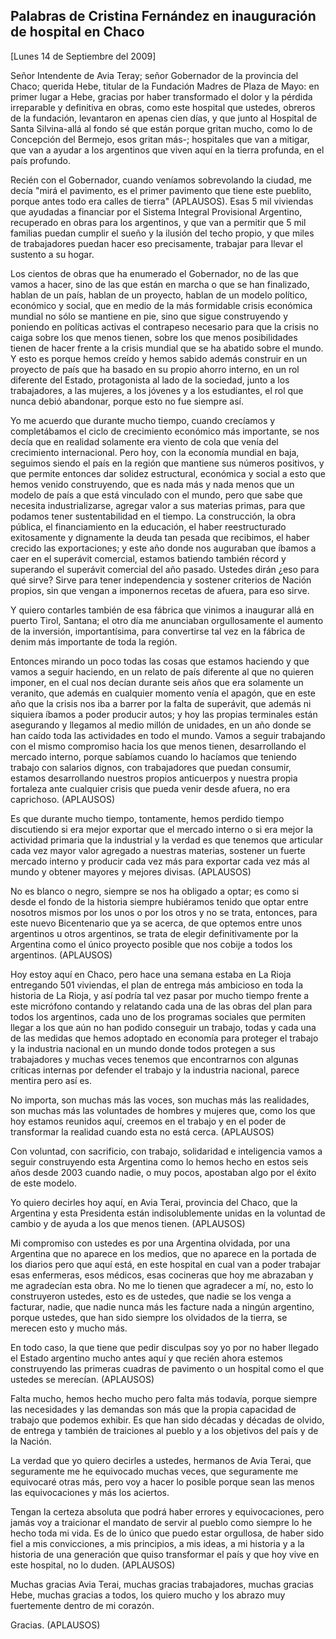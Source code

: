 Palabras de Cristina Fernández en inauguración de hospital en Chaco
-------------------------------------------------------------------

[Lunes 14 de Septiembre del 2009]

Señor Intendente de Avia Teray; señor Gobernador de la provincia del
Chaco; querida Hebe, titular de la Fundación Madres de Plaza de Mayo: en
primer lugar a Hebe, gracias por haber transformado el dolor y la
pérdida irreparable y definitiva en obras, como este hospital que
ustedes, obreros de la fundación, levantaron en apenas cien días, y que
junto al Hospital de Santa Silvina-allá al fondo sé que están porque
gritan mucho, como lo de Concepción del Bermejo, esos gritan más-;
hospitales que van a mitigar, que van a ayudar a los argentinos que
viven aquí en la tierra profunda, en el país profundo.

Recién con el Gobernador, cuando veníamos sobrevolando la ciudad, me
decía "mirá el pavimento, es el primer pavimento que tiene este
pueblito, porque antes todo era calles de tierra" (APLAUSOS). Esas 5 mil
viviendas que ayudadas a financiar por el Sistema Integral Provisional
Argentino, recuperado en obras para los argentinos, y que van a permitir
que 5 mil familias puedan cumplir el sueño y la ilusión del techo
propio, y que miles de trabajadores puedan hacer eso precisamente,
trabajar para llevar el sustento a su hogar.

Los cientos de obras que ha enumerado el Gobernador, no de las que vamos
a hacer, sino de las que están en marcha o que se han finalizado, hablan
de un país, hablan de un proyecto, hablan de un modelo político,
económico y social, que en medio de la más formidable crisis económica
mundial no sólo se mantiene en pie, sino que sigue construyendo y
poniendo en políticas activas el contrapeso necesario para que la crisis
no caiga sobre los que menos tienen, sobre los que menos posibilidades
tienen de hacer frente a la crisis mundial que se ha abatido sobre el
mundo. Y esto es porque hemos creído y hemos sabido además construir en
un proyecto de país que ha basado en su propio ahorro interno, en un rol
diferente del Estado, protagonista al lado de la sociedad, junto a los
trabajadores, a las mujeres, a los jóvenes y a los estudiantes, el rol
que nunca debió abandonar, porque esto no fue siempre así.

Yo me acuerdo que durante mucho tiempo, cuando crecíamos y completábamos
el ciclo de crecimiento económico más importante, se nos decía que en
realidad solamente era viento de cola que venía del crecimiento
internacional. Pero hoy, con la economía mundial en baja, seguimos
siendo el país en la región que mantiene sus números positivos, y que
permite entonces dar solidez estructural, económica y social a esto que
hemos venido construyendo, que es nada más y nada menos que un modelo de
país a que está vinculado con el mundo, pero que sabe que necesita
industrializarse, agregar valor a sus materias primas, para que podamos
tener sustentabilidad en el tiempo. La construcción, la obra pública, el
financiamiento en la educación, el haber reestructurado exitosamente y
dignamente la deuda tan pesada que recibimos, el haber crecido las
exportaciones; y este año donde nos auguraban que íbamos a caer en el
superávit comercial, estamos batiendo también récord y superando el
superávit comercial del año pasado. Ustedes dirán ¿eso para qué sirve?
Sirve para tener independencia y sostener criterios de Nación propios,
sin que vengan a imponernos recetas de afuera, para eso sirve.

Y quiero contarles también de esa fábrica que vinimos a inaugurar allá
en puerto Tirol, Santana; el otro día me anunciaban orgullosamente el
aumento de la inversión, importantísima, para convertirse tal vez en la
fábrica de denim más importante de toda la región.

Entonces mirando un poco todas las cosas que estamos haciendo y que
vamos a seguir haciendo, en un relato de país diferente al que no
quieren imponer, en el cual nos decían durante seis años que era
solamente un veranito, que además en cualquier momento venía el apagón,
que en este año que la crisis nos iba a barrer por la falta de
superávit, que además ni siquiera íbamos a poder producir autos; y hoy
las propias terminales están asegurando y llegamos al medio millón de
unidades, en un año donde se han caído toda las actividades en todo el
mundo. Vamos a seguir trabajando con el mismo compromiso hacia los que
menos tienen, desarrollando el mercado interno, porque sabíamos cuando
lo hacíamos que teniendo trabajo con salarios dignos, con trabajadores
que puedan consumir, estamos desarrollando nuestros propios anticuerpos
y nuestra propia fortaleza ante cualquier crisis que pueda venir desde
afuera, no era caprichoso. (APLAUSOS)

Es que durante mucho tiempo, tontamente, hemos perdido tiempo
discutiendo si era mejor exportar que el mercado interno o si era mejor
la actividad primaria que la industrial y la verdad es que tenemos que
articular cada vez mayor valor agregado a nuestras materias, sostener un
fuerte mercado interno y producir cada vez más para exportar cada vez
más al mundo y obtener mayores y mejores divisas. (APLAUSOS)

No es blanco o negro, siempre se nos ha obligado a optar; es como si
desde el fondo de la historia siempre hubiéramos tenido que optar entre
nosotros mismos por los unos o por los otros y no se trata, entonces,
para este nuevo Bicentenario que ya se acerca, de que optemos entre unos
argentinos u otros argentinos, se trata de elegir definitivamente por la
Argentina como el único proyecto posible que nos cobije a todos los
argentinos. (APLAUSOS)

Hoy estoy aquí en Chaco, pero hace una semana estaba en La Rioja
entregando 501 viviendas, el plan de entrega más ambicioso en toda la
historia de La Rioja, y así podría tal vez pasar por mucho tiempo frente
a este micrófono contando y relatando cada una de las obras del plan
para todos los argentinos, cada uno de los programas sociales que
permiten llegar a los que aún no han podido conseguir un trabajo, todas
y cada una de las medidas que hemos adoptado en economía para proteger
el trabajo y la industria nacional en un mundo donde todos protegen a
sus trabajadores y muchas veces tenemos que encontrarnos con algunas
críticas internas por defender el trabajo y la industria nacional,
parece mentira pero así es.

No importa, son muchas más las voces, son muchas más las realidades, son
muchas más las voluntades de hombres y mujeres que, como los que hoy
estamos reunidos aquí, creemos en el trabajo y en el poder de
transformar la realidad cuando esta no está cerca. (APLAUSOS)

Con voluntad, con sacrificio, con trabajo, solidaridad e inteligencia
vamos a seguir construyendo esta Argentina como lo hemos hecho en estos
seis años desde 2003 cuando nadie, o muy pocos, apostaban algo por el
éxito de este modelo.

Yo quiero decirles hoy aquí, en Avia Terai, provincia del Chaco, que la
Argentina y esta Presidenta están indisolublemente unidas en la voluntad
de cambio y de ayuda a los que menos tienen. (APLAUSOS)

Mi compromiso con ustedes es por una Argentina olvidada, por una
Argentina que no aparece en los medios, que no aparece en la portada de
los diarios pero que aquí está, en este hospital en cual van a poder
trabajar esas enfermeras, esos médicos, esas cocineras que hoy me
abrazaban y me agradecían esta obra. No me lo tienen que agradecer a mí,
no, esto lo construyeron ustedes, esto es de ustedes, que nadie se los
venga a facturar, nadie, que nadie nunca más les facture nada a ningún
argentino, porque ustedes, que han sido siempre los olvidados de la
tierra, se merecen esto y mucho más.

En todo caso, la que tiene que pedir disculpas soy yo por no haber
llegado el Estado argentino mucho antes aquí y que recién ahora estemos
construyendo las primeras cuadras de pavimento o un hospital como el que
ustedes se merecían. (APLAUSOS)

Falta mucho, hemos hecho mucho pero falta más todavía, porque siempre
las necesidades y las demandas son más que la propia capacidad de
trabajo que podemos exhibir. Es que han sido décadas y décadas de
olvido, de entrega y también de traiciones al pueblo y a los objetivos
del país y de la Nación.

La verdad que yo quiero decirles a ustedes, hermanos de Avia Terai, que
seguramente me he equivocado muchas veces, que seguramente me equivocaré
otras más, pero voy a hacer lo posible porque sean las menos las
equivocaciones y más los aciertos.

Tengan la certeza absoluta que podrá haber errores y equivocaciones,
pero jamás voy a traicionar el mandato de servir al pueblo como siempre
lo he hecho toda mi vida. Es de lo único que puedo estar orgullosa, de
haber sido fiel a mis convicciones, a mis principios, a mis ideas, a mi
historia y a la historia de una generación que quiso transformar el país
y que hoy vive en este hospital, no lo duden. (APLAUSOS)

Muchas gracias Avia Terai, muchas gracias trabajadores, muchas gracias
Hebe, muchas gracias a todos, los quiero mucho y los abrazo muy
fuertemente dentro de mi corazón.

Gracias. (APLAUSOS)

 

 

 
